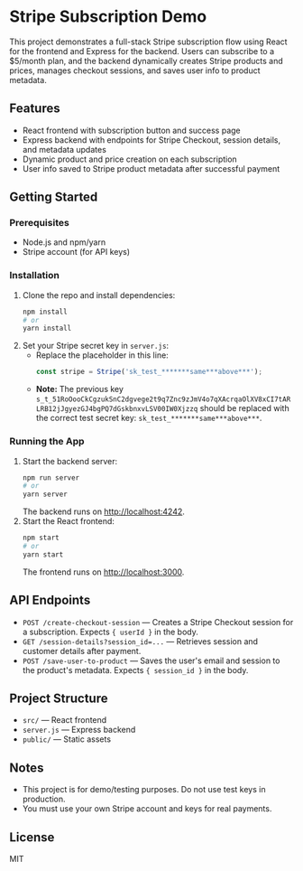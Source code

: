 # Stripe Subscription Demo

This project demonstrates a full-stack Stripe subscription flow using React for the frontend and Express for the backend. Users can subscribe to a $5/month plan, and the backend dynamically creates Stripe products and prices, manages checkout sessions, and saves user info to product metadata.

## Features
- React frontend with subscription button and success page
- Express backend with endpoints for Stripe Checkout, session details, and metadata updates
- Dynamic product and price creation on each subscription
- User info saved to Stripe product metadata after successful payment

## Getting Started

### Prerequisites
- Node.js and npm/yarn
- Stripe account (for API keys)

### Installation
1. Clone the repo and install dependencies:
   ```bash
   npm install
   # or
   yarn install
   ```
2. Set your Stripe secret key in `server.js`:
   - Replace the placeholder in this line:
     ```js
     const stripe = Stripe('sk_test_*******same***above***');
     ```
   - **Note:** The previous key `s_t_51RoOooCkCgzukSnC2dgvege2t9q7Znc9zJmV4o7qXAcrqaOlXV8xCI7tARLRB12jJgyezGJ4bgPQ7dGskbnxvLSV00IW0Xjzzq` should be replaced with the correct test secret key: `sk_test_*******same***above***`.

### Running the App
1. Start the backend server:
   ```bash
   npm run server
   # or
   yarn server
   ```
   The backend runs on [http://localhost:4242](http://localhost:4242).
2. Start the React frontend:
   ```bash
   npm start
   # or
   yarn start
   ```
   The frontend runs on [http://localhost:3000](http://localhost:3000).

## API Endpoints
- `POST /create-checkout-session` — Creates a Stripe Checkout session for a subscription. Expects `{ userId }` in the body.
- `GET /session-details?session_id=...` — Retrieves session and customer details after payment.
- `POST /save-user-to-product` — Saves the user's email and session to the product's metadata. Expects `{ session_id }` in the body.

## Project Structure
- `src/` — React frontend
- `server.js` — Express backend
- `public/` — Static assets

## Notes
- This project is for demo/testing purposes. Do not use test keys in production.
- You must use your own Stripe account and keys for real payments.

## License
MIT
